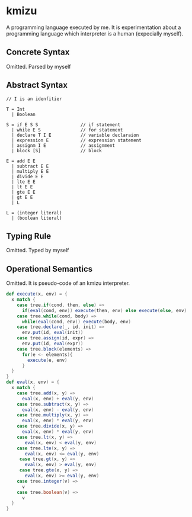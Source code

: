# kmizu

A programming language executed by me.  It is experimentation about a programming language which interpreter is a human (expecially myself).

## Concrete Syntax

Omitted.  Parsed by myself

## Abstract Syntax

```
// I is an idenfitier

T = Int
  | Boolean

S = if E S S                // if statement
  | while E S               // for statement
  | declare T I E           // variable declaraion
  | expression E            // expression statement
  | assignm I E             // assignment 
  | block [S]               // block
     
E = add E E
  | subtract E E
  | multiply E E
  | divide E E
  | lte E E
  | lt E E
  | gte E E
  | gt E E
  | L

L = (integer literal)
  | (boolean literal)
```
  
## Typing Rule

Omitted.  Typed by myself

## Operational Semantics

Omitted.  It is pseudo-code of an kmizu interpreter.

```scala
def execute(x, env) = {
  x match {
    case tree.if(cond, then, else) =>
      if(eval(cond, env)) execute(then, env) else execute(else, env)
    case tree.while(cond, body) =>
      while(eval(cond, env)) execute(body, env)
    case tree.declare(_, id, init) =>
      env.put(id, eval(init))
    case tree.assign(id, expr) =>
      env.put(id, eval(expr))
    case tree.block(elements) =>
      for(e <- elements){
        execute(e, env)
      }
  }
}
def eval(x, env) = {
  x match {
    case tree.add(x, y) =>
      eval(x, env) + eval(y, env)
    case tree.subtract(x, y) =>
      eval(x, env) - eval(y, env)
    case tree.multiply(x, y) =>
      eval(x, env) * eval(y, env)
    case tree.divide(x, y) =>
      eval(x, env) * eval(y, env)
    case tree.lt(x, y) =>
       eval(x, env) < eval(y, env)
    case tree.lte(x, y) =>
       eval(x, env) <= eval(y, env)
     case tree.gt(x, y) =>
       eval(x, env) > eval(y, env)
     case tree.gte(x, y) =>
       eval(x, env) >= eval(y, env)       
    case tree.integer(v) =>
      v
    case tree.boolean(v) =>
      v
  }
}
```
